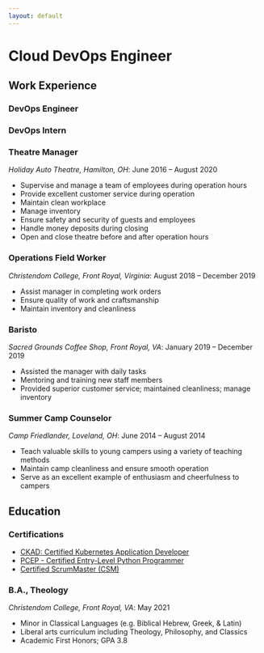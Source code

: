```yaml
---
layout: default
---
```


# Cloud DevOps Engineer

## Work Experience

### DevOps Engineer

### DevOps Intern

### Theatre Manager

*Holiday Auto Theatre, Hamilton, OH*: June 2016 – August 2020

- Supervise and manage a team of employees during operation hours
- Provide excellent customer service during operation
- Maintain clean workplace
- Manage inventory
- Ensure safety and security of guests and employees
- Handle money deposits during closing
- Open and close theatre before and after operation hours

### Operations Field Worker

*Christendom College, Front Royal, Virginia*: August 2018 – December 2019

- Assist manager in completing work orders
- Ensure quality of work and craftsmanship
- Maintain inventory and cleanliness

### Baristo

*Sacred Grounds Coffee Shop, Front Royal, VA*: January 2019 – December 2019

- Assisted the manager with daily tasks
- Mentoring and training new staff members
- Provided superior customer service; maintained cleanliness; manage inventory

### Summer Camp Counselor

*Camp Friedlander, Loveland, OH*: June 2014 – August 2014

- Teach valuable skills to young campers using a variety of teaching methods
- Maintain camp cleanliness and ensure smooth operation
- Serve as an excellent example of enthusiasm and cheerfulness to campers

## Education

### Certifications

- [CKAD: Certified Kubernetes Application Developer](https://www.credly.com/badges/d0e21379-2383-4509-831f-31fd925680f9?source=linked_in_profile)
- [PCEP - Certified Entry-Level Python Programmer](https://www.credly.com/badges/13c66d3e-7c6f-44e2-8b4c-e8c01e97e2ca?source=linked_in_profile)
- [Certified ScrumMaster (CSM)](https://bcert.me/sadwfbkok)

### B.A., Theology

*Christendom College, Front Royal, VA*: May 2021

- Minor in Classical Languages (e.g. Biblical Hebrew, Greek, & Latin)
- Liberal arts curriculum including Theology, Philosophy, and Classics
- Academic First Honors; GPA 3.8
